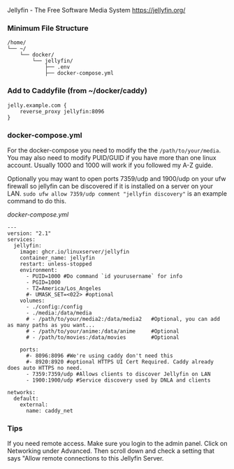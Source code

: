 Jellyfin - The Free Software Media System
https://jellyfin.org/

### Minimum File Structure
```
/home/
└── ~/
    └── docker/
        └── jellyfin/
            ├── .env
            ├── docker-compose.yml
```

### Add to Caddyfile (from ~/docker/caddy)
```
jelly.example.com {
    reverse_proxy jellyfin:8096
}
```

### docker-compose.yml
For the docker-compose you need to modify the the `/path/to/your/media`. You may also need to modify PUID/GUID if you have more than one linux account. Usually 1000 and 1000 will work if you followed my A-Z guide.

Optionally you may want to open ports 7359/udp and 1900/udp on your ufw firewall so jellyfin can be discovered if it is installed on a server on your LAN. `sudo ufw allow 7359/udp comment "jellyfin discovery"` is an example command to do this.

*docker-compose.yml*
```
---
version: "2.1"
services:
  jellyfin:
    image: ghcr.io/linuxserver/jellyfin
    container_name: jellyfin
    restart: unless-stopped
    environment:
      - PUID=1000 #Do command `id yourusername` for info
      - PGID=1000
      - TZ=America/Los_Angeles
      #- UMASK_SET=<022> #optional
    volumes:
      - ./config:/config
      - ./media:/data/media
      # - /path/to/your/media2:/data/media2   #Optional, you can add as many paths as you want...
      # - /path/to/your/anime:/data/anime     #Optional
      # - /path/to/movies:/data/movies        #Optional

    ports:
      #- 8096:8096 #We're using caddy don't need this
      #- 8920:8920 #optional HTTPS UI Cert Required. Caddy already does auto HTTPS no need.
      - 7359:7359/udp #Allows clients to discover Jellyfin on LAN
      - 1900:1900/udp #Service discovery used by DNLA and clients

networks:
  default:
    external:
      name: caddy_net
```

### Tips
If you need remote access. Make sure you login to the admin panel. Click on Networking under Advanced. Then scroll down and check a setting that says "Allow remote connections to this Jellyfin Server.
